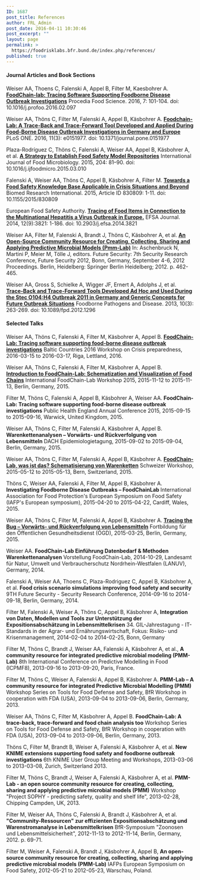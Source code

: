 ```yaml
---
ID: 1687
post_title: References
author: FRL_Admin
post_date: 2016-04-11 10:30:46
post_excerpt: ""
layout: page
permalink: >
  https://foodrisklabs.bfr.bund.de/index.php/references/
published: true
---
```

<h4 id="Papers">Journal Articles and Book Sections</h4>

Weiser AA, Thoens C, Falenski A, Appel B, Filter M, Kaesbohrer A.
<a href="http://www.sciencedirect.com/science/article/pii/S2211601X16000985" target="_blank"><strong>FoodChain-lab: Tracing Software Supporting Foodborne Disease Outbreak Investigations</strong></a>
Procedia Food Science. 2016, 7: 101-104.
doi: 10.1016/j.profoo.2016.02.097

Weiser AA, Thöns C, Filter M, Falenski A, Appel B, Käsbohrer A.
<a href="http://journals.plos.org/plosone/article?id=10.1371/journal.pone.0151977" target="_blank"><strong>Foodchain-Lab: A Trace-Back and Trace-Forward Tool Developed and Applied During Food-Borne Disease Outbreak Investigations in Germany and Europe</strong></a>
PLoS ONE. 2016, 11(3): e0151977.
doi: 10.1371/journal.pone.0151977

Plaza-Rodríguez C, Thöns C, Falenski A, Weiser AA, Appel B, Käsbohrer A, et al.
<a href="http://www.sciencedirect.com/science/article/pii/S016816051500149X" target="_blank"><strong>A Strategy to Establish Food Safety Model Repositories</strong></a>
International Journal of Food Microbiology. 2015, 204: 81–90.
doi: 10.1016/j.ijfoodmicro.2015.03.010

Falenski A, Weiser AA, Thöns C, Appel B, Käsbohrer A, Filter M.
<a href="http://www.hindawi.com/journals/bmri/2015/830809/" target="_blank"><strong>Towards a Food Safety Knowledge Base Applicable in Crisis Situations and Beyond</strong></a>
Biomed Research International. 2015, Article ID 830809: 1-11.
doi: 10.1155/2015/830809

European Food Safety Authority.
<a href="http://www.efsa.europa.eu/sites/default/files/scientific_output/files/main_documents/3821.pdf" target="_blank"><strong>Tracing of Food Items in Connection to the Multinational Hepatitis a Virus Outbreak in Europe.</strong></a>
EFSA Journal. 2014, 12(9):3821: 1-186.
doi: 10.2903/j.efsa.2014.3821

Weiser AA, Filter M, Falenski A, Brandt J, Thöns C, Käsbohrer A, et al.
<a href="http://link.springer.com/chapter/10.1007%2F978-3-642-33161-9_65" target="_blank"><strong>An Open-Source Community Resource for Creating, Collecting, Sharing and Applying Predictive Microbial Models (Pmm-Lab)</strong></a>
In: Aschenbruck N, Martini P, Meier M, Tölle J, editors. Future Security: 7th Security Research Conference, Future Security 2012, Bonn, Germany, September 4-6, 2012 Proceedings. Berlin, Heidelberg: Springer Berlin Heidelberg; 2012. p. 462-465.

Weiser AA, Gross S, Schielke A, Wigger JF, Ernert A, Adolphs J, et al.
<a href="http://online.liebertpub.com/doi/abs/10.1089/fpd.2012.1296" target="_blank"><strong>Trace-Back and Trace-Forward Tools Developed Ad Hoc and Used During the Stec O104:H4 Outbreak 2011 in Germany and Generic Concepts for Future Outbreak Situations</strong></a>
Foodborne Pathogens and Disease. 2013, 10(3): 263-269.
doi: 10.1089/fpd.2012.1296
<h4 id="Selected_Talks">Selected Talks</h4>
Weiser AA, Thöns C, Falenski A, Filter M, Käsbohrer A, Appel B.
<a href="https://foodrisklabs.bfr.bund.de/index.php/baltic-countries-2016-workshop/"><strong>FoodChain-Lab: Tracing software supporting food-borne disease outbreak investigations</strong></a>
Baltic Countries 2016 Workshop on Crisis preparedness, 2016-03-15 to 2016-03-17, Riga, Lettland, 2016.

Weiser AA, Thöns C, Falenski A, Filter M, Käsbohrer A, Appel B.
<a href="https://foodrisklabs.bfr.bund.de/index.php/international-foodchain-lab-workshop-1213-11-2015/"><strong>Introduction to FoodChain-Lab: Schematization and Visualization of Food Chains</strong></a>
International FoodChain-Lab Workshop 2015, 2015-11-12 to 2015-11-13, Berlin, Germany, 2015.

Filter M, Thöns C, Falenski A, Appel B, Käsbohrer A, Weiser AA.
<strong>FoodChain-Lab: Tracing software supporting food-borne disease outbreak investigations</strong>
Public Health England Annual Conference 2015, 2015-09-15 to 2015-09-16, Warwick, United Kingdom, 2015.

Weiser AA, Thöns C, Filter M, Falenski A, Käsbohrer A, Appel B.
<strong>Warenkettenanalysen – Vorwärts- und Rückverfolgung von Lebensmitteln</strong>
DACH Epidemiologietagung, 2015-09-02 to 2015-09-04, Berlin, Germany, 2015.

Weiser AA, Thöns C, Filter M, Falenski A, Appel B, Käsbohrer A.
<a href="https://foodrisklabs.bfr.bund.de/wp-content/uploads/2015/02/Programm_FoodChainLab_final.pdf"><strong>FoodChain-Lab, was ist das? Schematisierung von Warenketten</strong></a>
Schweizer Workshop, 2015-05-12 to 2015-05-13, Bern, Switzerland, 2015.

Thöns C, Weiser AA, Falenski A, Filter M, Appel B, Käsbohrer A.
<strong>Investigating Foodborne Disease Outbreaks – FoodChainLab </strong>
International Association for Food Protection's European Symposium on Food Safety (IAFP's European symposium), 2015-04-20 to 2015-04-22, Cardiff, Wales, 2015.

Weiser AA, Thöns C, Filter M, Falenski A, Appel B, Käsbohrer A.
<a href="https://foodrisklabs.bfr.bund.de/wp-content/uploads/2015/11/weiser_tracing_150325_internet.pdf"><strong>Tracing the Bug – Vorwärts- und Rückverfolgung von Lebensmitteln</strong></a>
Fortbildung für den Öffentlichen Gesundheitsdienst (ÖGD), 2015-03-25, Berlin, Germany, 2015.

Weiser AA.
<strong>FoodChain-Lab Einführung Datenbedarf &amp; Methoden Warenkettenanalysen</strong>
Vorstellung FoodChain-Lab, 2014-10-29, Landesamt für Natur, Umwelt und Verbraucherschutz Nordrhein-Westfalen (LANUV), Germany, 2014.

Falenski A, Weiser AA, Thoens C, Plaza-Rodriguez C, Appel B, Käsbohrer A, et al.
<strong>Food crisis scenario simulations improving food safety and security</strong>
9TH Future Security - Security Research Conference, 2014-09-16 to 2014-09-18, Berlin, Germany, 2014.

Filter M, Falenski A, Weiser A, Thöns C, Appel B, Käsbohrer A,
<strong>Integration von Daten, Modellen und Tools zur Unterstützung der Expositionsabschätzung in Lebensmittelkrisen</strong>
34. GIL-Jahrestagung - IT-Standards in der Agrar- und Ernährungswirtschaft, Fokus: Risiko- und Krisenmanagement, 2014-02-04 to 2014-02-25, Bonn, Germany

Filter M, Thöns C, Brandt J, Weiser AA, Falenski A, Käsbohrer A, et al.,
<strong>A community resource for integrated predictive microbial modeling (PMM-Lab)</strong>
8th International Conference on Predictive Modelling in Food (ICPMF8), 2013-09-16 to 2013-09-20, Paris, France.

Filter M, Thöns C, Weiser A, Falenski A, Appel B, Käsbohrer A.
<strong>PMM-Lab – A community resource for integrated Predictive Microbial Modelling (PMM)</strong>
Workshop Series on Tools for Food Defense and Safety, BfR Workshop in cooperation with FDA (USA), 2013-09-04 to 2013-09-06, Berlin, Germany, 2013.

Weiser AA, Thöns C, Filter M, Käsbohrer A, Appel B.
<strong>FoodChain-Lab: A trace-back, trace-forward and food chain analysis too</strong>
Workshop Series on Tools for Food Defense and Safety, BfR Workshop in cooperation with FDA (USA), 2013-09-04 to 2013-09-06, Berlin, Germany, 2013.

Thöns C, Filter M, Brandt B, Weiser A, Falenski A, Käsbohrer A, et al.
<strong>New KNIME extensions supporting food safety and foodborne outbreak investigations </strong>
6th KNIME User Group Meeting and Workshops, 2013-03-06 to 2013-03-08, Zurich, Switzerland 2013.

Filter M, Thöns C, Brandt J, Weiser A, Falenski A, Käsbohrer A, et al.
<strong>PMM-Lab - an open source community resource for creating, collecting, sharing and applying predictive microbial models (PMM)</strong>
Workshop "Project SOPHY - predicting safety, quality and shelf life", 2013-02-28, Chipping Campden, UK, 2013.

Filter M, Weiser AA, Thöns C, Falenski A, Brandt J, Käsbohrer A, et al.
<strong>"Community-Ressourcen" zur effizienten Expositionsabschätzung und Warenstromanalyse in Lebensmittelkrisen</strong>
BfR-Symposium "Zoonosen und Lebensmittelsicherheit", 2012-11-13 to 2012-11-14, Berlin, Germany, 2012. p. 69-71.

Filter M, Weiser A, Falenski A, Brandt J, Käsbohrer A, Appel B,
<strong>An open-source community resource for creating, collecting, sharing and applying predictive microbial models (PMM-Lab)</strong>
IAFPs European Symposium on Food Safety, 2012-05-21 to 2012-05-23, Warschau, Poland.